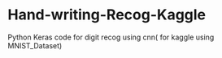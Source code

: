 # Hand-writing-Recog-Kaggle
Python Keras code for digit recog using cnn( for kaggle using  MNIST_Dataset)

